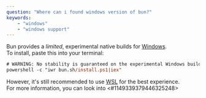 ```yaml
---
question: "Where can i found windows version of bun?"
keywords:
    - "windows"
    - "windows support"
---
```


Bun provides a *limited*, experimental native builds for [Windows](<https://bun.sh/docs/installation#windows>).  
To install, paste this into your terminal:  
```ps
# WARNING: No stability is guaranteed on the experimental Windows builds
powershell -c "iwr bun.sh/install.ps1|iex"
```

However, it's still recommended to use [WSL](<https://docs.microsoft.com/en-us/windows/wsl/install>) for the best experience.  
For more information, you can look into <#1149339379446325248>  